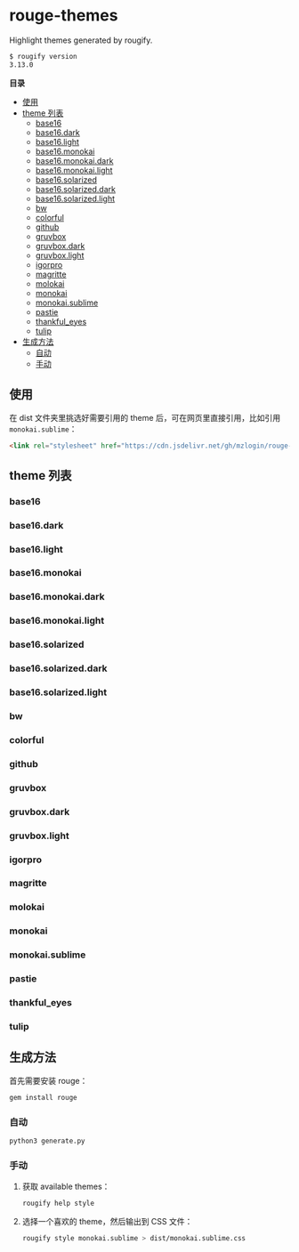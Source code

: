 # rouge-themes

Highlight themes generated by rougify.

```sh
$ rougify version
3.13.0
```

**目录**

<!-- vim-markdown-toc GFM -->

* [使用](#使用)
* [theme 列表](#theme-列表)
    * [base16](#base16)
    * [base16.dark](#base16dark)
    * [base16.light](#base16light)
    * [base16.monokai](#base16monokai)
    * [base16.monokai.dark](#base16monokaidark)
    * [base16.monokai.light](#base16monokailight)
    * [base16.solarized](#base16solarized)
    * [base16.solarized.dark](#base16solarizeddark)
    * [base16.solarized.light](#base16solarizedlight)
    * [bw](#bw)
    * [colorful](#colorful)
    * [github](#github)
    * [gruvbox](#gruvbox)
    * [gruvbox.dark](#gruvboxdark)
    * [gruvbox.light](#gruvboxlight)
    * [igorpro](#igorpro)
    * [magritte](#magritte)
    * [molokai](#molokai)
    * [monokai](#monokai)
    * [monokai.sublime](#monokaisublime)
    * [pastie](#pastie)
    * [thankful_eyes](#thankful_eyes)
    * [tulip](#tulip)
* [生成方法](#生成方法)
    * [自动](#自动)
    * [手动](#手动)

<!-- vim-markdown-toc -->

## 使用

在 dist 文件夹里挑选好需要引用的 theme 后，可在网页里直接引用，比如引用 `monokai.sublime`：

```HTML
<link rel="stylesheet" href="https://cdn.jsdelivr.net/gh/mzlogin/rouge-themes@master/monokai.sublime.css">
```

## theme 列表

### base16

### base16.dark

### base16.light

### base16.monokai

### base16.monokai.dark

### base16.monokai.light

### base16.solarized

### base16.solarized.dark

### base16.solarized.light

### bw

### colorful

### github

### gruvbox

### gruvbox.dark

### gruvbox.light

### igorpro

### magritte

### molokai

### monokai

### monokai.sublime

### pastie

### thankful_eyes

### tulip

## 生成方法

首先需要安装 rouge：

```sh
gem install rouge
```

### 自动

```sh
python3 generate.py
```

### 手动

1. 获取 available themes：

    ```sh
    rougify help style
    ```

2. 选择一个喜欢的 theme，然后输出到 CSS 文件：

    ```sh
    rougify style monokai.sublime > dist/monokai.sublime.css
    ```
